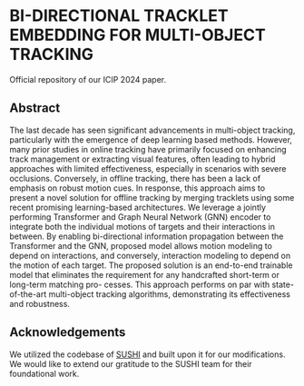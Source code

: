 # BI-DIRECTIONAL TRACKLET EMBEDDING FOR MULTI-OBJECT TRACKING
Official repository of our ICIP 2024 paper.
## Abstract
The last decade has seen significant advancements in multi-object tracking, particularly with the emergence of deep learning based methods. However, many prior studies in online tracking have primarily 
focused on enhancing track management or extracting visual features, often leading to hybrid approaches with limited effectiveness, especially in scenarios with severe occlusions. 
Conversely, in offline tracking, there has been a lack of emphasis on robust motion cues. In response, this approach aims to present a novel solution for offline tracking by merging tracklets 
using some recent promising learning-based architectures. We leverage a jointly performing Transformer and Graph Neural Network (GNN) encoder to integrate both the individual motions of targets 
and their interactions in between. By enabling bi-directional information propagation between the Transformer and the GNN, proposed model allows motion modeling to depend on interactions, 
and conversely, interaction modeling to depend on the motion of each target. The proposed solution is an end-to-end trainable model that eliminates the requirement for any handcrafted short-term or 
long-term matching pro- cesses. This approach performs on par with state-of-the-art multi-object tracking algorithms, demonstrating its effectiveness and robustness.
## Acknowledgements 
We utilized the codebase of [SUSHI](https://github.com/dvl-tum/SUSHI) and built upon it for our modifications. We would like to extend our gratitude to the SUSHI team for their foundational work.
